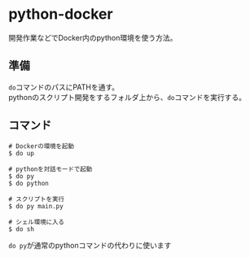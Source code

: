# python-docker

開発作業などでDocker内のpython環境を使う方法。

## 準備

`do`コマンドのパスにPATHを通す。  
pythonのスクリプト開発をするフォルダ上から、`do`コマンドを実行する。

## コマンド

```shell
# Dockerの環境を起動
$ do up

# pythonを対話モードで起動
$ do py
$ do python

# スクリプトを実行
$ do py main.py

# シェル環境に入る
$ do sh
```

`do py`が通常のpythonコマンドの代わりに使います


